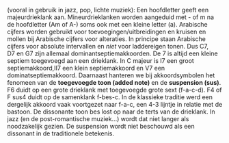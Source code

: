 (vooral in gebruik in jazz, pop, lichte muziek): Een hoofdletter geeft een majeurdrieklank aan. Mineurdrieklanken worden aangeduid met - of m na de hoofdletter (Am of A-) soms ook met een kleine letter (a). Arabische cijfers worden gebruikt voor toevoegingen/uitbreidingen en kruisen en mollen bij Arabische cijfers voor alteraties. In principe staan Arabische cijfers voor absolute intervallen en _niet_ voor laddereigen tonen. Dus C7, D7 en G7 zijn allemaal dominantseptiemakkoorden. De 7 is altijd een kleine septiem toegevoegd aan een drieklank. 
In C majeur is I7 een groot septiemakkoord,II7 een klein septiemakkoord en V7 een dominatseptiemakkoord.
Daarnaast hanteren we bij akkoordsymbolen het fenomeen van de **toegevoegde toon (added note)** en de **suspension (sus)**. F6 duidt op een grote drieklank met toegevoegde grote sext (f-a-c-d). F4 of F sus4 duidt op de samenklank f-bes-c. In de klassieke traditie werd een dergelijk akkoord vaak voortgezet naar f-a-c, een 4-3 lijntje in relatie met  de bastoon. De dissonante toon bes lost op naar de terts van de drieklank. In jazz (en de post-romantische muziek...) wordt dat niet langer als noodzakelijk gezien. De suspension wordt niet beschouwd als een dissonant in de traditionele betekenis. 